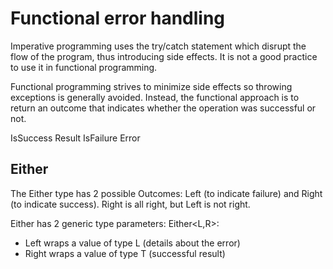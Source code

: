 # Functional error handling

Imperative programming uses the try/catch statement which disrupt the flow of the program, thus introducing side effects. It is not a good practice to use it in functional programming.

Functional programming strives to minimize side effects so throwing exceptions is generally avoided. 
Instead, the functional approach is to return an outcome that indicates whether the operation was successful or not.

IsSuccess 
    Result
IsFailure
    Error


## Either

The Either type has 2 possible Outcomes: Left (to indicate failure) and Right (to indicate success). 
Right is all right, but Left is not right.

Either has 2 generic type parameters: Either<L,R>: 
- Left wraps a value of type L (details about the error) 
- Right wraps a value of type T (successful result) 







